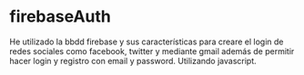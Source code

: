 # firebaseAuth
He utilizado la bbdd firebase y sus características para creare el login de redes sociales como facebook, twitter y mediante gmail además de permitir hacer login y registro con email y password. Utilizando javascript.
